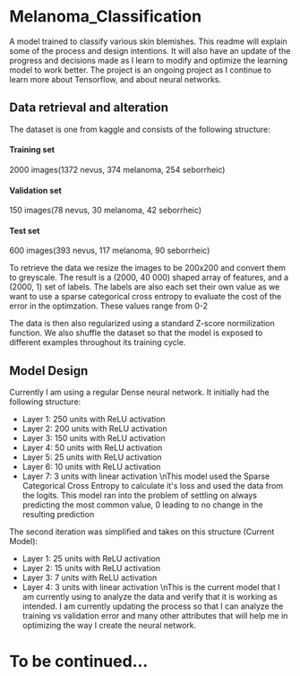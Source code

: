 # Melanoma_Classification
A model trained to classify various skin blemishes. This readme will explain some of the process and design intentions. It will also have an update of the progress and decisions made as I learn to modify and optimize the learning model to work better. The project is an ongoing project as I continue to learn more about Tensorflow, and about neural networks.

## Data retrieval and alteration
The dataset is one from kaggle and consists of the following structure:
#### Training set
2000 images(1372 nevus, 374 melanoma, 254 seborrheic)
#### Validation set
150 images(78 nevus, 30 melanoma, 42 seborrheic)
#### Test set
600 images(393 nevus, 117 melanoma, 90 seborrheic)

To retrieve the data we resize the images to be 200x200 and convert them to greyscale. The result is a (2000, 40 000) shaped array of features, and a (2000, 1) set of labels.
The labels are also each set their own value as we want to use a sparse categorical cross entropy to evaluate the cost of the error in the optimzation. These values range from 0-2

The data is then also regularized using a standard Z-score normilization function. We also shuffle the dataset so that the model is exposed to different examples throughout its training cycle.

## Model Design
Currently I am using a regular Dense neural network. It initially had the following structure:
-  Layer 1: 250 units with ReLU activation
-  Layer 2: 200 units with ReLU activation
-  Layer 3: 150 units with ReLU activation
-  Layer 4: 50 units with ReLU activation
-  Layer 5: 25 units with ReLU activation
-  Layer 6: 10 units with ReLU activation
-  Layer 7: 3 units with linear activation
\nThis model used the Sparse Categorical Cross Entropy to calculate it's loss and used the data from the logits.
This model ran into the problem of settling on always predicting the most common value, 0 leading to no change in the resulting prediction

The second iteration was simplified and takes on this structure (Current Model):
-  Layer 1: 25 units with ReLU activation
-  Layer 2: 15 units with ReLU activation
-  Layer 3: 7 units with ReLU activation
-  Layer 4: 3 units with linear activation
\nThis is the current model that I am currently using to analyze the data and verify that it is working as intended. I am currently updating the process so that I can analyze the training vs validation error and many other attributes that will help me in optimizing the way I create the neural network.
# To be continued...
